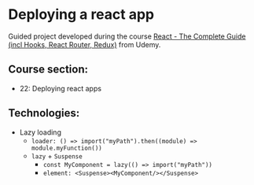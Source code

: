 # Deploying a react app

Guided project developed during the course [React - The Complete Guide (incl Hooks, React Router, Redux)](https://www.udemy.com/course/react-the-complete-guide-incl-redux/) from Udemy.

## Course section:

- 22: Deploying react apps

## Technologies:

- Lazy loading
  - `loader: () => import("myPath").then((module) => module.myFunction())`
  - `lazy` + `Suspense`
    - `const MyComponent = lazy(() => import("myPath"))`
    - `element: <Suspense><MyComponent/></Suspense>`
